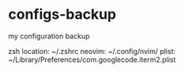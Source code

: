 # configs-backup
my configuration backup

zsh location: ~/.zshrc
neovim: ~/.config/nvim/
plist: ~/Library/Preferences/com.googlecode.iterm2.plist
